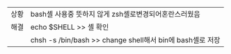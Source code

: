 | | |
|:---|:---|
|상황| bash셸 사용중 뜻하지 않게 zsh셸로변경되어혼란스러웠음|
|해결|echo $SHELL >> 셸 확인|
|    |chsh -s /bin/bash >> change shell해서 bin에 bash셸로 저장|